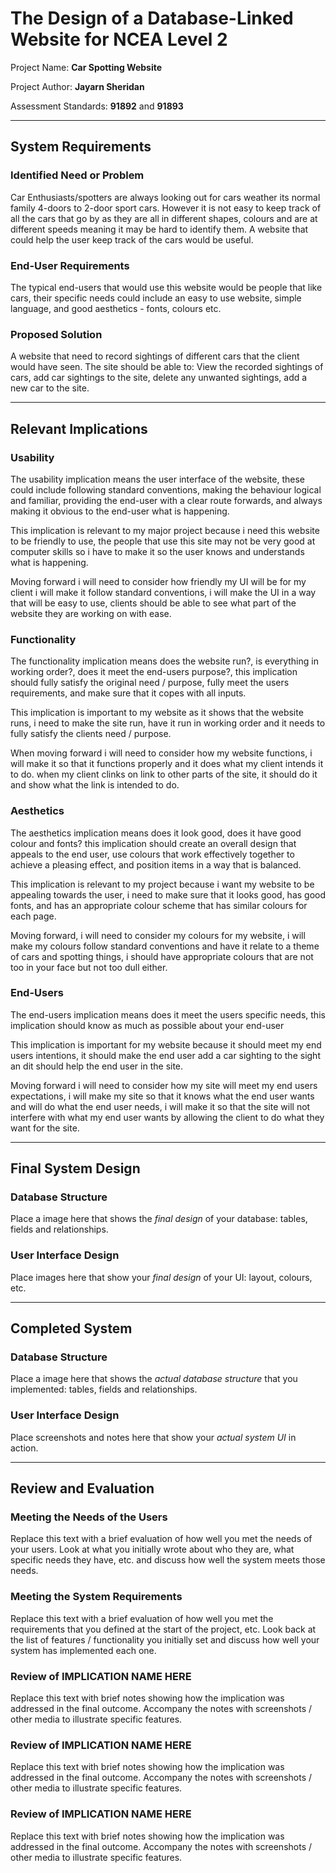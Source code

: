 # The Design of a Database-Linked Website for NCEA Level 2

Project Name: **Car Spotting Website**

Project Author: **Jayarn Sheridan**

Assessment Standards: **91892** and **91893**


-------------------------------------------------

## System Requirements

### Identified Need or Problem

Car Enthusiasts/spotters are always looking out for cars weather its normal family 4-doors to 2-door sport cars. However it is not easy to keep track of all the cars that go by as they are all in different shapes, colours and are at different speeds meaning it may be hard to identify them. A website that could help the user keep track of the cars would be useful.

### End-User Requirements

The typical end-users that would use this website would be people that like cars, their specific needs could include an easy to use website, simple language, and good aesthetics - fonts, colours etc.

### Proposed Solution

A website that need to record sightings of different cars that the client would have seen. The site should be able to: View the recorded sightings of cars, add car sightings to the site, delete any unwanted sightings, add a new car to the site.


-------------------------------------------------

## Relevant Implications

### Usability

The usability implication means the user interface of the website, these could include following standard conventions, making the behaviour logical and familiar, providing the end-user with a clear route forwards, and always making it obvious to the end-user what is happening. 

This implication is relevant to my major project because i need this website to be friendly to use, the people that use this site may not be very good at computer skills so i have to make it so the user knows and understands what is happening.

Moving forward i will need to consider how friendly my UI will be for my client i will make it follow standard conventions, i will make the UI in a way that will be easy to use, clients should be able to see what part of the website they are working on with ease.

### Functionality

The functionality implication means does the website run?, is everything in working order?, does it meet the end-users purpose?, this implication should fully satisfy the original need / purpose, fully meet the users requirements, and make sure that it copes with all inputs.

This implication is important to my website as it shows that the website runs, i need to make the site run, have it run in working order and it needs to fully satisfy the clients need / purpose.

When moving forward i will need to consider how my website functions, i will make it so that it functions properly and it does what my client intends it to do. when my client clinks on link to other parts of the site, it should do it and show what the link is intended to do.

###  Aesthetics

The aesthetics implication means does it look good, does it have good colour and fonts? this implication should create an overall design that appeals to the end user, use colours that work effectively together to achieve a pleasing effect, and position items in a way that is balanced.

This implication is relevant to my project because i want my website to be appealing towards the user, i need to make sure that it looks good, has good fonts, and has an appropriate colour scheme that has similar colours for each page.

Moving forward, i will need to consider my colours for my website, i will make my colours follow standard conventions and have it relate to a theme of cars and spotting things, i should have appropriate colours that are not too in your face but not too dull either.

###  End-Users

The end-users implication means does it meet the users specific needs, this implication should know as much as possible about your end-user

This implication is important for my website because it should meet my end users intentions, it should make the end user add a car sighting to the sight an dit should help the end user in the site.

Moving forward i will need to consider how my site will meet my end users expectations, i will make my site so that it knows what the end user wants and will do what the end user needs, i will make it so that the site will not interfere with what my end user wants by allowing the client to do what they want for the site.


-------------------------------------------------

## Final System Design

### Database Structure

Place a image here that shows the *final design* of your database: tables, fields and relationships.

### User Interface Design

Place images here that show your *final design* of your UI: layout, colours, etc.


-------------------------------------------------

## Completed System

### Database Structure

Place a image here that shows the *actual database structure* that you implemented: tables, fields and relationships.

### User Interface Design

Place screenshots and notes here that show your *actual system UI* in action.


-------------------------------------------------

## Review and Evaluation

### Meeting the Needs of the Users

Replace this text with a brief evaluation of how well you met the needs of your users. Look at what you initially wrote about who they are, what specific needs they have, etc. and discuss how well the system meets those needs.

### Meeting the System Requirements

Replace this text with a brief evaluation of how well you met the requirements that you defined at the start of the project, etc. Look back at the list of features / functionality you initially set and discuss how well your system has implemented each one.

### Review of IMPLICATION NAME HERE

Replace this text with brief notes showing how the implication was addressed in the final outcome. Accompany the notes with screenshots / other media to illustrate specific features.

### Review of IMPLICATION NAME HERE

Replace this text with brief notes showing how the implication was addressed in the final outcome. Accompany the notes with screenshots / other media to illustrate specific features.

### Review of IMPLICATION NAME HERE

Replace this text with brief notes showing how the implication was addressed in the final outcome. Accompany the notes with screenshots / other media to illustrate specific features.


